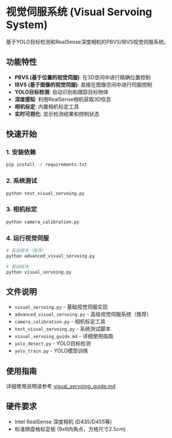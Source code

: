 # 视觉伺服系统 (Visual Servoing System)

基于YOLO目标检测和RealSense深度相机的PBVS/IBVS视觉伺服系统。

## 功能特性

- **PBVS (基于位置的视觉伺服)**: 在3D空间中进行精确位置控制
- **IBVS (基于图像的视觉伺服)**: 直接在图像空间中进行伺服控制  
- **YOLO目标检测**: 自动识别和跟踪目标物体
- **深度感知**: 利用RealSense相机获取3D信息
- **相机标定**: 内置相机标定工具
- **实时可视化**: 显示检测结果和控制状态

## 快速开始

### 1. 安装依赖
```bash
pip install -r requirements.txt
```

### 2. 系统测试
```bash
python test_visual_servoing.py
```

### 3. 相机标定
```bash
python camera_calibration.py
```

### 4. 运行视觉伺服
```bash
# 高级版本（推荐）
python advanced_visual_servoing.py

# 基础版本
python visual_servoing.py
```

## 文件说明

- `visual_servoing.py` - 基础视觉伺服实现
- `advanced_visual_servoing.py` - 高级视觉伺服系统（推荐）
- `camera_calibration.py` - 相机标定工具
- `test_visual_servoing.py` - 系统测试脚本
- `visual_servoing_guide.md` - 详细使用指南
- `yolo_detect.py` - YOLO目标检测
- `yolo_train.py` - YOLO模型训练

## 使用指南

详细使用说明请参考 [visual_servoing_guide.md](visual_servoing_guide.md)

## 硬件要求

- Intel RealSense 深度相机 (D435/D455等)
- 标准棋盘格标定板 (9x6内角点，方格尺寸2.5cm)
